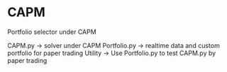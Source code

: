 # CAPM
Portfolio selector under CAPM

CAPM.py -> solver under CAPM
Portfolio.py -> realtime data and custom portfolio for paper trading
Utility -> Use Portfolio.py to test CAPM.py by paper trading
